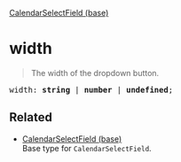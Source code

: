[CalendarSelectField (base)](CalendarSelectField_base.md)

# width

> The width of the dropdown button.

<pre class="docgen_signature">width: <b>string</b> | <b>number</b> | <b>undefined</b>;</pre>

## Related

- [<!--{ref:type}-->CalendarSelectField (base)](CalendarSelectField_base.md) \
    Base type for `CalendarSelectField`.
